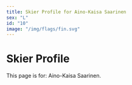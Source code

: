 ```yaml
---
title: Skier Profile for Aino-Kaisa Saarinen
sex: "L"
id: "10"
image: "/img/flags/fin.svg" 
---
```


# Skier Profile

This page is for: Aino-Kaisa Saarinen.
    